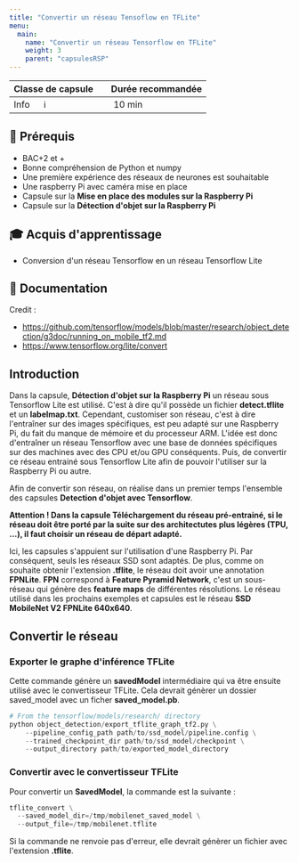 ```yaml
---
title: "Convertir un réseau Tensoflow en TFLite"
menu:
  main:
    name: "Convertir un réseau Tensorflow en TFLite"
    weight: 3
    parent: "capsulesRSP"
---
```



| Classe de capsule  | &emsp;Durée recommandée |
|:-------------------|:------------------|
| Info  &emsp;  ℹ️  |&emsp; 10 min      |

## 🎒 Prérequis

* BAC+2 et +
* Bonne compréhension de Python et numpy
* Une première expérience des réseaux de neurones est souhaitable
* Une raspberry Pi avec caméra mise en place
* Capsule sur la **Mise en place des modules sur la Raspberry Pi**
* Capsule sur la **Détection d'objet sur la Raspberry Pi**

## 🎓 Acquis d'apprentissage

* Conversion d'un réseau Tensorflow en un réseau Tensorflow Lite

## 📗 Documentation

Credit : 
* https://github.com/tensorflow/models/blob/master/research/object_detection/g3doc/running_on_mobile_tf2.md
* https://www.tensorflow.org/lite/convert


## Introduction

Dans la capsule, **Détection d'objet sur la Raspberry Pi** un réseau sous Tensorflow Lite est utilisé.
C'est à dire qu'il possède un fichier **detect.tflite** et un **labelmap.txt**.
Cependant, customiser son réseau, c'est à dire l'entraîner sur des images spécifiques, 
est peu adapté sur une Raspberry Pi, du fait du manque de mémoire et du processeur ARM.
L'idée est donc d'entraîner un réseau Tensorflow avec une base de données spécifiques 
sur des machines avec des CPU et/ou GPU conséquents. Puis, de convertir ce réseau entrainé 
sous Tensorflow Lite afin de pouvoir l'utiliser sur la Raspberry Pi ou autre.

Afin de convertir son réseau, on réalise dans un premier temps l'ensemble des capsules **Detection d'objet avec Tensorflow**.


__Attention ! Dans la capsule **Téléchargement du réseau pré-entrainé**, si le réseau doit être porté par la suite
sur des architectutes plus légères (TPU, ...), il faut choisir un réseau de départ adapté.__


Ici, les capsules s'appuient sur l'utilisation d'une Raspberry Pi. Par conséquent, seuls les réseaux SSD sont adaptés.
De plus, comme on souhaite obtenir l'extension **.tflite**, le réseau doit avoir une annotation __FPNLite__.
**FPN** correspond à **Feature Pyramid Network**, c'est un sous-réseau qui génère des **feature maps** de
différentes résolutions.
Le réseau utilisé dans les prochains exemples et capsules est le réseau 
**SSD MobileNet V2 FPNLite 640x640**.


## Convertir le réseau

### Exporter le graphe d'inférence TFLite 

Cette commande génère un **savedModel** intermédiaire qui va être ensuite utilisé avec le convertisseur TFLite.
Cela devrait génèrer un dossier saved_model avec un ficher **saved_model.pb**.


```python 
# From the tensorflow/models/research/ directory
python object_detection/export_tflite_graph_tf2.py \
    --pipeline_config_path path/to/ssd_model/pipeline.config \
    --trained_checkpoint_dir path/to/ssd_model/checkpoint \
    --output_directory path/to/exported_model_directory
```

### Convertir avec le convertisseur TFLite

Pour convertir un **SavedModel**, la commande est la suivante : 


```python 
tflite_convert \
  --saved_model_dir=/tmp/mobilenet_saved_model \
  --output_file=/tmp/mobilenet.tflite
```

Si la commande ne renvoie pas d'erreur, elle devrait génèrer un fichier avec l'extension **.tflite**.




